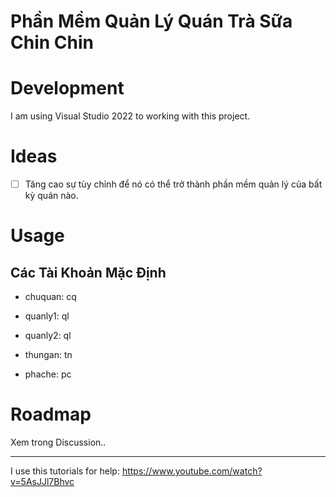 # Phần Mềm Quản Lý Quán Trà Sữa Chin Chin
# Development
I am using Visual Studio 2022 to working with this project.
# Ideas
- [ ] Tăng cao sự tùy chỉnh để nó có thể trở thành phần mềm quản lý của bất kỳ quán nào.
# Usage
## Các Tài Khoản Mặc Định
- chuquan: cq

- quanly1: ql

- quanly2: ql

- thungan: tn

- phache: pc

# Roadmap
Xem trong Discussion..
___
I use this tutorials for help: https://www.youtube.com/watch?v=5AsJJl7Bhvc
